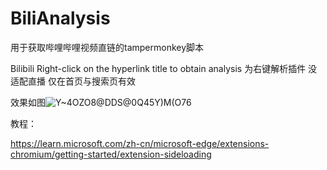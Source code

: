 # BiliAnalysis
用于获取哔哩哔哩视频直链的tampermonkey脚本


Bilibili Right-click on the hyperlink title to obtain analysis
为右键解析插件 没适配直播 仅在首页与搜索页有效

效果如图![Y~4OZO8@DDS@0Q45Y)M(O76](https://github.com/529565622/BiliAnalysis/assets/70092715/6b3b9d75-d18f-4151-8e07-0a1c4e670867)

教程：


https://learn.microsoft.com/zh-cn/microsoft-edge/extensions-chromium/getting-started/extension-sideloading

